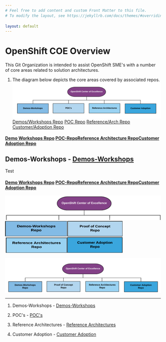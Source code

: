 ```yaml
---
# Feel free to add content and custom Front Matter to this file.
# To modify the layout, see https://jekyllrb.com/docs/themes/#overriding-theme-defaults

layout: default
---
```


OpenShift COE Overview
====================================
This Git Organization is intended to assist OpenShift SME's with a number of core areas related to solution architectures.

  1. The diagram below depicts the core areas covered by associated repos.
  ![OpenShift Center of Excellence Project Overview](docs/images/header-overview.png?raw=true "OpenShift Center of Excellence Project Overview") 
  [Demos/Workshops Repo](https://github.com/ocp-coe/demos-workshops/)   [POC Repo](https://github.com/ocp-coe/demos-workshops/)   [Reference/Arch Repo](https://github.com/ocp-coe/demos-workshops/)   [Customer/Adoption Repo](https://github.com/ocp-coe/demos-workshops/)



<h4><a href="https://github.com/ocp-coe/demos-workshops" target="_blank">Demo Workshops Repo</a> <a href="https://github.com/ocp-coe/pocs" target="_blank">POC-Repo</a><a href="https://github.com/ocp-coe/reference-architectures" target="_blank">Reference Architecture Repo</a><a href="https://github.com/ocp-coe/customer-adoption" target="_blank">Customer Adoption Repo</a></h4>

 
  ## Demos-Workshops - [Demos-Workshops](https://github.com/ocp-coe/demos-workshops/)  
Test
  <h4><a href="https://github.com/ocp-coe/demos-workshops" target="_blank">Demo Workshops Repo</a> <a href="https://github.com/ocp-coe/pocs" target="_blank">POC-Repo</a><a href="https://github.com/ocp-coe/reference-architectures" target="_blank">Reference Architecture Repo</a><a href="https://github.com/ocp-coe/customer-adoption" target="_blank">Customer Adoption Repo</a></h4>  

   <a href="https://github.com/ocp-coe/overview" target="_blank"><img src="docs/images/light-overview.png" alt="Overview" width="800"></a>
   <a href="https://github.com/ocp-coe/demos-workshops" target="_blank"><img src="docs/images/demo-light1.png" alt="Demo Workshopts" width="200" height="50" border="0"></a><a href="https://github.com/ocp-coe/pocs" target="_blank"><img src="docs/images/poc-light1.png" alt="Proof of Concepts" width="180" height="50" border="0"></a><a href="https://github.com/ocp-coe/reference-architectures" target="_blank"><img src="docs/images/ref-light1.png" alt="Reference Architectures Repo" width="200" height="50" border="0"></a><a href="https://github.com/ocp-coe/customer-adoption" target="_blank"><img src="docs/images/customer-light1.png" alt="Customer Adoption Repo" width="180" height="50" border="0"></a>  

<img src="docs/images/header-overview-light.png" alt="Overview" width="800" usemap="#planetmap">

<map name="planetmap">
  <area shape="rect" coords="16,120,190,176" href="https://github.com/ocp-coe/demos-workshops" alt="Sun">
  <area shape="rect" coords="214,120,384,176" href="https://github.com/ocp-coe/pocs" alt="Mercury">
  <area shape="rect" coords="412,120,584,176" href="https://github.com/ocp-coe/reference-architectures" alt="Reference Architecture">
  <area shape="rect" coords="611,120,783,176" href="https://github.com/ocp-coe/customer-adoption" alt="Customer Adoption">
</map>

--------

1. Demos-Workshops - [Demos-Workshops](https://github.com/ocp-coe/demos-workshops/)

2. POC's - [POC's](https://github.com/ocp-coe/pocs/)

3. Reference Architectures - [Reference Architectures](https://github.com/ocp-coe/reference-architectures/)

4. Customer Adoption - [Customer Adoption](https://github.com/ocp-coe/customer-adoption/)
